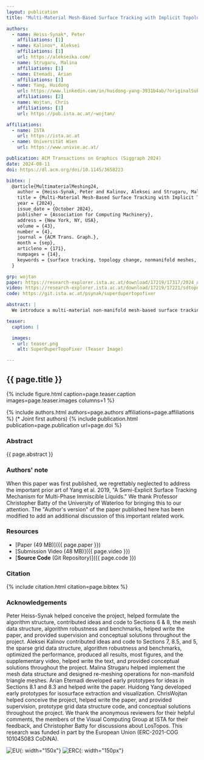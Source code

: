 ```yaml
---
layout: publication
title: "Multi-Material Mesh-Based Surface Tracking with Implicit Topology Changes"

authors:
  - name: Heiss-Synak*, Peter
    affiliations: [1]
  - name: Kalinov*, Aleksei
    affiliations: [1]
    url: https://alekseika.com/
  - name: Strugaru, Malina
    affiliations: [1]
  - name: Etemadi, Arian
    affiliations: [1]
  - name: Yang, Huidong
    url: https://www.linkedin.com/in/huidong-yang-3931b4ab/?originalSubdomain=at
    affiliations: [2]
  - name: Wojtan, Chris
    affiliations: [1]
    url: https://pub.ista.ac.at/~wojtan/

affiliations:
  - name: ISTA
    url: https://ista.ac.at
  - name: Universität Wien
    url: https://www.univie.ac.at/

publication: ACM Transactions on Graphics (Siggraph 2024)
date: 2024-08-11
doi: https://dl.acm.org/doi/10.1145/3658223

bibtex: |
  @article{MultimaterialMeshing24,
    author = {Heiss-Synak, Peter and Kalinov, Aleksei and Strugaru, Malina and Etemadi, Arian and Yang, Huidong and Wojtan, Chris},
    title = {Multi-Material Mesh-Based Surface Tracking with Implicit Topology Changes},
    year = {2024},
    issue_date = {October 2024},
    publisher = {Association for Computing Machinery},
    address = {New York, NY, USA},
    volume = {43},
    number = {4},
    journal = {ACM Trans. Graph.},
    month = {sep},
    articleno = {171},
    numpages = {14},
    keywords = {surface tracking, topology change, nonmanifold meshes, multi-material flows, solid modeling}
  }

grp: wojtan
paper: https://research-explorer.ista.ac.at/download/17219/17317/2024_ACMToG_HeissSynak.pdf
video: https://research-explorer.ista.ac.at/download/17219/17221/sdtopofixer_final.mp4
code: https://git.ista.ac.at/psynak/superdupertopofixer

abstract: |
  We introduce a multi-material non-manifold mesh-based surface tracking algorithm that converts self-intersections into topological changes. Our algorithm generalizes prior work on manifold surface tracking with topological changes: it preserves surface features like mesh-based methods, and it robustly handles topological changes like level set methods. Our method also offers improved efficiency and robustness over the state of the art. We demonstrate the effectiveness of the approach on a range of examples, including complex soap film simulations with thousands of interacting bubbles, and boolean unions of non-manifold meshes consisting of millions of triangles.

teaser:
  caption: |

  images:
  - url: teaser.png
    alt: SuperDuperTopoFixer (Teaser Image)

---
```


## {{ page.title }}

{% include figure.html caption=page.teaser.caption images=page.teaser.images columns=1 %}

{% include authors.html authors=page.authors affiliations=page.affiliations %}
(* Joint first authors)
{% include publication.html publication=page.publication url=page.doi %}

### Abstract

{{ page.abstract }}

### Authors' note
When this paper was first published, we regrettably neglected to address the important prior art of Yang et al. 2019, "A Semi-Explicit Surface Tracking Mechanism for Multi-Phase Immiscible Liquids." We thank Professor Christopher Batty of the University of Waterloo for bringing this to our attention. The "Author's version" of the paper published here has been modified to add an additional discussion of this important related work.

### Resources

* [Paper (49 MB)]({{ page.paper }})
* [Submission Video (48 MB)]({{ page.video }})
* [**Source Code** (Git Repository)]({{ page.code }})

### Citation

{% include citation.html citation=page.bibtex %}

### Acknowledgements
Peter Heiss-Synak helped conceive the project, helped formulate the algorithm structure, contributed ideas and code to Sections 6 & 8, the mesh data structure, algorithm robustness and benchmarks, helped write the paper, and provided supervision and conceptual solutions throughout the project. Aleksei Kalinov contributed ideas and code to Sections 7, 8.5, and 5, the sparse grid data structure, algorithm robustness and benchmarks, optimized the performance, produced all results, most figures, and the supplementary video, helped write the text, and provided conceptual solutions throughout the project. Malina Strugaru helped implement the mesh data structure and designed re-meshing operations for non-manifold triangle meshes. Arian Etemadi developed early prototypes for ideas in Sections 8.1 and 8.3 and helped write the paper. Huidong Yang developed early prototypes for isosurface extraction and visualization. ChrisWojtan helped conceive the project, helped write the paper, and provided supervision, prototype grid data structure code, and conceptual solutions throughout the project. We thank the anonymous reviewers for their helpful comments, the members of the Visual Computing Group at ISTA for their feedback, and Christopher Batty for discussions about LosTopos. This research was funded in part by the European Union (ERC-2021-COG 101045083 CoDiNA).

![EU](flag_yellow_low.jpg){: width="150x"}
![ERC](LOGO-ERC.jpg){: width="150px"}
